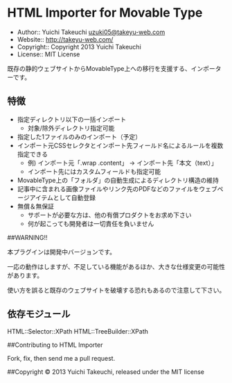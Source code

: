 HTML Importer for Movable Type
===========

* Author:: Yuichi Takeuchi <uzuki05@takeyu-web.com>
* Website:: http://takeyu-web.com/
* Copyright:: Copyright 2013 Yuichi Takeuchi
* License:: MIT License

既存の静的ウェブサイトからMovableType上への移行を支援する、インポーターです。

## 特徴

* 指定ディレクトリ以下の一括インポート
  * 対象/除外ディレクトリ指定可能
* 指定した1ファイルのみのインポート（予定）
* インポート元CSSセレクタとインポート先フィールド名によるルールを複数指定できる
  * 例) インポート元「.wrap .content」 → インポート先「本文（text）」
  * インポート先にはカスタムフィールドも指定可能
* MovableType上の「フォルダ」の自動生成によるディレクトリ構造の維持
* 記事中に含まれる画像ファイルやリンク先のPDFなどのファイルをウェブページアイテムとして自動登録
* 無償＆無保証
  * サポートが必要な方は、他の有償プロダクトをお求め下さい
  * 何が起こっても開発者は一切責任を負いません

##WARNING!!

本プラグインは開発中バージョンです。

一応の動作はしますが、不足している機能があるほか、大きな仕様変更の可能性があります。

使い方を誤ると既存のウェブサイトを破壊する恐れもあるので注意して下さい。


## 依存モジュール

  HTML::Selector::XPath 
  HTML::TreeBuilder::XPath


##Contributing to HTML Importer

Fork, fix, then send me a pull request.

##Copyright
© 2013 Yuichi Takeuchi, released under the MIT license
